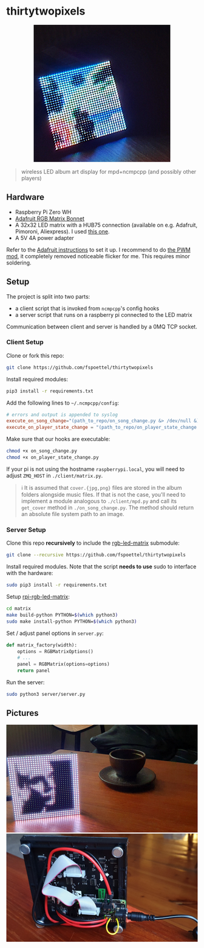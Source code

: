 # thirtytwopixels

<div align="center">
    <img height="360" src="./assets/build_dark.jpg" alt="Finished build in a dark room" />
</div>

> wireless LED album art display for mpd+ncmpcpp (and possibly other players)

## Hardware

- Raspberry Pi Zero WH
- [Adafruit RGB Matrix Bonnet](https://www.adafruit.com/product/3211)
- A 32x32 LED matrix with a HUB75 connection (available on e.g. Adafruit, Pimoroni, Aliexpress). I used [this one](https://shop.pimoroni.com/products/rgb-led-matrix-panel?variant=35962488650).
- A 5V 4A power adapter

Refer to the [Adafruit instructions](https://learn.adafruit.com/adafruit-rgb-matrix-bonnet-for-raspberry-pi/) to set it up.
I recommend to do [the PWM mod](https://github.com/hzeller/rpi-rgb-led-matrix#improving-flicker), it completely removed noticeable flicker for me. This requires minor soldering.

## Setup

The project is split into two parts:

- a client script that is invoked from `ncmpcpp`'s config hooks
- a server script that runs on a raspberry pi connected to the LED matrix

Communication between client and server is handled by a 0MQ TCP socket.

### Client Setup

Clone or fork this repo:

``` sh
git clone https://github.com/fspoettel/thirtytwopixels
```

Install required modules:

```sh
pip3 install -r requirements.txt
```

Add the following lines to `~/.ncmpcpp/config`:

```conf
# errors and output is appended to syslog
execute_on_song_change="(path_to_repo/on_song_change.py &> /dev/null &)"
execute_on_player_state_change = "(path_to_repo/on_player_state_change.py &> /dev/null &)"
```

Make sure that our hooks are executable:

```sh
chmod +x on_song_change.py
chmod +x on_player_state_change.py
```

If your pi is not using the hostname `raspberrypi.local`, you will need to adjust `ZMQ_HOST` in `./client/matrix.py`.

> ℹ️ It is assumed that `cover.{jpg,png}` files are stored in the album folders alongside music files. If that is not the case, you'll need to implement a module analogous to `./client/mpd.py` and call its `get_cover` method in `./on_song_change.py`. The method should return an absolute file system path to an image.

### Server Setup

Clone this repo **recursively** to include the [rgb-led-matrix](https://github.com/hzeller/rpi-rgb-led-matrix) submodule:

```sh
git clone --recursive https://github.com/fspoettel/thirtytwopixels
```

Install required modules. Note that the script **needs to use** sudo to interface with the hardware:

```sh
sudo pip3 install -r requirements.txt
```

Setup [rpi-rgb-led-matrix](https://github.com/hzeller/rpi-rgb-led-matrix):

```sh
cd matrix
make build-python PYTHON=$(which python3)
sudo make install-python PYTHON=$(which python3)
```

Set / adjust panel options in `server.py`:

```py
def matrix_factory(width):
    options = RGBMatrixOptions()
    # ...
    panel = RGBMatrix(options=options)
    return panel

```

Run the server:

```sh
sudo python3 server/server.py
```

## Pictures

<div align="center">
    <img src="./assets/build_light.jpg" alt="Finished build in a light room" />
</div>

<div align="center">
    <img src="./assets/build_back.jpg" alt="Back of finished build" />
</div>
